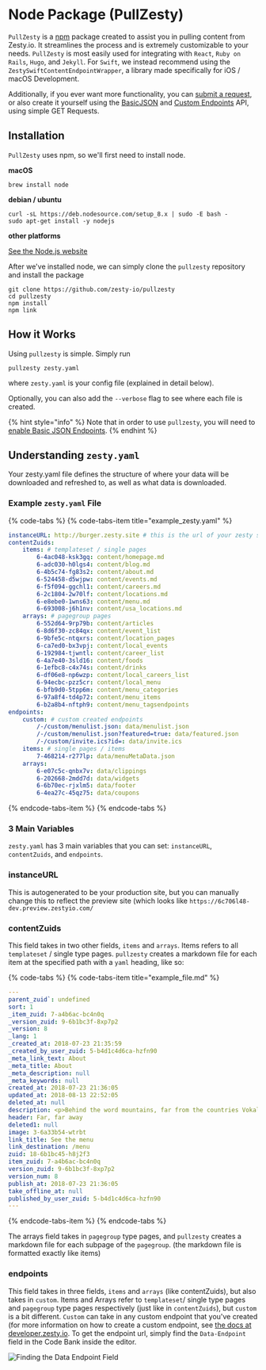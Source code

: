 # Node Package \(PullZesty\)

`PullZesty` is a [npm](https://npmjs.com) package created to assist you in pulling content from Zesty.io. It streamlines the process and is extremely customizable to your needs. `PullZesty` is most easily used for integrating with `React`, `Ruby on Rails`, `Hugo`, and `Jekyll`. For `Swift`, we instead recommend using the `ZestySwiftContentEndpointWrapper`, a library made specifically for iOS / macOS Development.

Additionally, if you ever want more functionality, you can [submit a request](https://chat.zesty.io), or also create it yourself using the [BasicJSON](https://developer.zesty.io/guides/api/basic-api-json-endpoints-guide/) and [Custom Endpoints](https://developer.zesty.io/docs/code-editor/customizable-json-endpoints-for-content/) API, using simple GET Requests.

## Installation

`PullZesty` uses npm, so we'll first need to install node.

**macOS**

```text
brew install node
```

**debian / ubuntu**

```text
curl -sL https://deb.nodesource.com/setup_8.x | sudo -E bash -
sudo apt-get install -y nodejs
```

**other platforms**

[See the Node.js website](https://nodejs.org/en/download/package-manager/#debian-and-ubuntu-based-linux-distributions)

After we've installed node, we can simply clone the `pullzesty` repository and install the package

```text
git clone https://github.com/zesty-io/pullzesty
cd pullzesty
npm install
npm link
```

## How it Works

Using `pullzesty` is simple. Simply run

```text
pullzesty zesty.yaml
```

where `zesty.yaml` is your config file \(explained in detail below\).

Optionally, you can also add the `--verbose` flag to see where each file is created.

{% hint style="info" %}
Note that in order to use `pullzesty`, you will need to [enable Basic JSON Endpoints](https://developer.zesty.io/guides/api/basic-api-json-endpoints-guide/).
{% endhint %}

## Understanding `zesty.yaml`

Your zesty.yaml file defines the structure of where your data will be downloaded and refreshed to, as well as what data is downloaded.

### Example `zesty.yaml` File

{% code-tabs %}
{% code-tabs-item title="example\_zesty.yaml" %}
```yaml
instanceURL: http://burger.zesty.site # this is the url of your zesty site
contentZuids:
    items: # templateset / single pages
        6-4ac048-ksk3gq: content/homepage.md
        6-adc030-h0lgs4: content/blog.md
        6-4b5c74-fg83s2: content/about.md
        6-524458-d5wjpw: content/events.md
        6-f5f094-ggchl1: content/careers.md
        6-2c1804-2w70lf: content/locations.md
        6-e8ebe0-1wns63: content/menu.md
        6-693008-j6h1nv: content/usa_locations.md
    arrays: # pagegroup pages
        6-552d64-9rp79b: content/articles
        6-8d6f30-zc84qx: content/event_list
        6-9bfe5c-ntqxrs: content/location_pages
        6-ca7ed0-bx3vpj: content/local_events
        6-192984-tjwntl: content/career_list
        6-4a7e40-3sld16: content/foods
        6-1efbc8-c4x74s: content/drinks
        6-df06e8-np6wzp: content/local_careers_list
        6-94ecbc-pzz5cr: content/local_menu
        6-bfb9d0-5tpp6m: content/menu_categories
        6-97a8f4-td4p72: content/menu_items
        6-b2a8b4-nftph9: content/menu_tagsendpoints
endpoints:
    custom: # custom created endpoints 
        /-/custom/menulist.json: data/menulist.json
        /-/custom/menulist.json?featured=true: data/featured.json
        /-/custom/invite.ics?id=: data/invite.ics
    items: # single pages / items
        7-468214-r277lp: data/menuMetaData.json
    arrays:
        6-e07c5c-qnbx7v: data/clippings
        6-202668-2mdd7d: data/widgets 
        6-6b70ec-rjxlm5: data/footer 
        6-4ea27c-45qz75: data/coupons
```
{% endcode-tabs-item %}
{% endcode-tabs %}

### 3 Main Variables

`zesty.yaml` has 3 main variables that you can set: `instanceURL`, `contentZuids`, and `endpoints`.

### instanceURL

This is autogenerated to be your production site, but you can manually change this to reflect the preview site \(which looks like `https://6c706l48-dev.preview.zestyio.com/`

### contentZuids

This field takes in two other fields, `items` and `arrays`. Items refers to all `templateset` / single type pages. `pullzesty` creates a markdown file for each item at the specified path with a `yaml` heading, like so:

{% code-tabs %}
{% code-tabs-item title="example\_file.md" %}
```yaml
---
parent_zuid`: undefined
sort: 1
_item_zuid: 7-a4b6ac-bc4n0q
_version_zuid: 9-6b1bc3f-8xp7p2
_version: 8
_lang: 1
_created_at: 2018-07-23 21:35:59
_created_by_user_zuid: 5-b4d1c4d6ca-hzfn90
_meta_link_text: About
_meta_title: About
_meta_description: null
_meta_keywords: null
created_at: 2018-07-23 21:36:05
updated_at: 2018-08-13 22:52:05
deleted_at: null
description: <p>Behind the word mountains, far from the countries Vokalia and Consonantia, there live the blind texts.</p><p>In those blind texts lies the secrets to humanity itself, and listed on the first page is the recipe for the classic ZestyBurger. Our founder, Ronak Shah, took that recipe and made a franchise out of it, to spread the heavenly taste across the world.</p>
header: Far, far away
deleted1: null
image: 3-6a33b54-wtrbt
link_title: See the menu
link_destination: /menu
zuid: 18-6b1bc45-h8j2f3
item_zuid: 7-a4b6ac-bc4n0q
version_zuid: 9-6b1bc3f-8xp7p2
version_num: 8
publish_at: 2018-07-23 21:36:05
take_offline_at: null
published_by_user_zuid: 5-b4d1c4d6ca-hzfn90
---
```
{% endcode-tabs-item %}
{% endcode-tabs %}

The arrays field takes in `pagegroup` type pages, and `pullzesty` creates a markdown file for each subpage of the `pagegroup`. \(the markdown file is formatted exactly like items\)

### endpoints

This field takes in three fields, `items` and `arrays` \(like contentZuids\), but also takes in `custom`. Items and Arrays refer to `templateset`/ single type pages and `pagegroup` type pages respectively \(just like in `contentZuids`\), but `custom` is a bit different. `Custom` can take in any custom endpoint that you've created \(for more information on how to create a custom endpoint, see [the docs at developer.zesty.io](https://developer.zesty.io/docs/code-editor/customizable-json-endpoints-for-content/). To get the endpoint url, simply find the `Data-Endpoint` field in the Code Bank inside the editor.

![Finding the Data Endpoint Field](https://github.com/giseleblair/zesty-org/tree/f70349953946c18afb1c6744a7ae34d95a47cd03/.gitbook/assets/findingthedataendpointfield.png)

